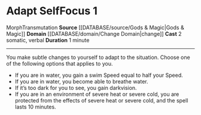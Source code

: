 ﻿---
actions: '[two-actions]'
component:
- Somatic
- Verbal
domain:
- '[[DATABASE/domain/Change Domain|Change]]'
duration: 1 minute
heighten_level: '1'
id: '594'
level: '1'
name: Adapt Self
rarity: Common
school: Transmutation
source: '[[DATABASE/source/Gods & Magic|Gods & Magic]]'
trait:
- '[[DATABASE/trait/Morph|Morph]]'
- '[[DATABASE/trait/Transmutation|Transmutation]]'
type: Focus

---
# Adapt Self<span class="item-type">Focus 1</span>

<span class="item-trait">Morph</span><span class="item-trait">Transmutation</span>
**Source** [[DATABASE/source/Gods & Magic|Gods & Magic]] 
**Domain** [[DATABASE/domain/Change Domain|change]]
**Cast** <span class="action-icon">2</span> somatic, verbal
**Duration** 1 minute

---
You make subtle changes to yourself to adapt to the situation. Choose one of the following options that applies to you.

* If you are in water, you gain a swim Speed equal to half your Speed.
* If you are in water, you become able to breathe water.
* If it’s too dark for you to see, you gain darkvision.
* If you are in an environment of severe heat or severe cold, you are protected from the effects of severe heat or severe cold, and the spell lasts 10 minutes.